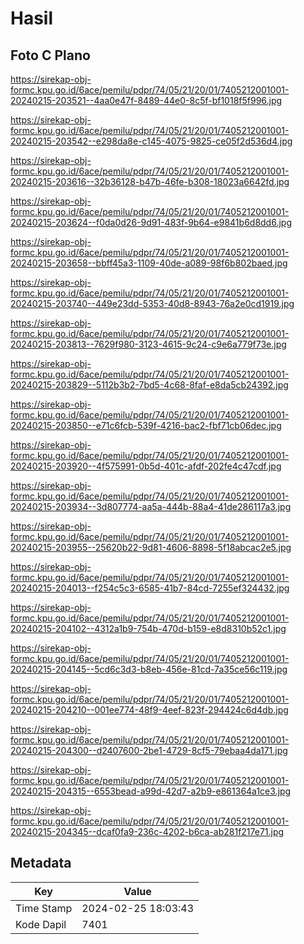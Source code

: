 # Hasil

## Foto C Plano

https://sirekap-obj-formc.kpu.go.id/6ace/pemilu/pdpr/74/05/21/20/01/7405212001001-20240215-203521--4aa0e47f-8489-44e0-8c5f-bf1018f5f996.jpg

https://sirekap-obj-formc.kpu.go.id/6ace/pemilu/pdpr/74/05/21/20/01/7405212001001-20240215-203542--e298da8e-c145-4075-9825-ce05f2d536d4.jpg

https://sirekap-obj-formc.kpu.go.id/6ace/pemilu/pdpr/74/05/21/20/01/7405212001001-20240215-203616--32b36128-b47b-46fe-b308-18023a6642fd.jpg

https://sirekap-obj-formc.kpu.go.id/6ace/pemilu/pdpr/74/05/21/20/01/7405212001001-20240215-203624--f0da0d26-9d91-483f-9b64-e9841b6d8dd6.jpg

https://sirekap-obj-formc.kpu.go.id/6ace/pemilu/pdpr/74/05/21/20/01/7405212001001-20240215-203658--bbff45a3-1109-40de-a089-98f6b802baed.jpg

https://sirekap-obj-formc.kpu.go.id/6ace/pemilu/pdpr/74/05/21/20/01/7405212001001-20240215-203740--449e23dd-5353-40d8-8943-76a2e0cd1919.jpg

https://sirekap-obj-formc.kpu.go.id/6ace/pemilu/pdpr/74/05/21/20/01/7405212001001-20240215-203813--7629f980-3123-4615-9c24-c9e6a779f73e.jpg

https://sirekap-obj-formc.kpu.go.id/6ace/pemilu/pdpr/74/05/21/20/01/7405212001001-20240215-203829--5112b3b2-7bd5-4c68-8faf-e8da5cb24392.jpg

https://sirekap-obj-formc.kpu.go.id/6ace/pemilu/pdpr/74/05/21/20/01/7405212001001-20240215-203850--e71c6fcb-539f-4216-bac2-fbf71cb06dec.jpg

https://sirekap-obj-formc.kpu.go.id/6ace/pemilu/pdpr/74/05/21/20/01/7405212001001-20240215-203920--4f575991-0b5d-401c-afdf-202fe4c47cdf.jpg

https://sirekap-obj-formc.kpu.go.id/6ace/pemilu/pdpr/74/05/21/20/01/7405212001001-20240215-203934--3d807774-aa5a-444b-88a4-41de286117a3.jpg

https://sirekap-obj-formc.kpu.go.id/6ace/pemilu/pdpr/74/05/21/20/01/7405212001001-20240215-203955--25620b22-9d81-4606-8898-5f18abcac2e5.jpg

https://sirekap-obj-formc.kpu.go.id/6ace/pemilu/pdpr/74/05/21/20/01/7405212001001-20240215-204013--f254c5c3-6585-41b7-84cd-7255ef324432.jpg

https://sirekap-obj-formc.kpu.go.id/6ace/pemilu/pdpr/74/05/21/20/01/7405212001001-20240215-204102--4312a1b9-754b-470d-b159-e8d8310b52c1.jpg

https://sirekap-obj-formc.kpu.go.id/6ace/pemilu/pdpr/74/05/21/20/01/7405212001001-20240215-204145--5cd6c3d3-b8eb-456e-81cd-7a35ce56c119.jpg

https://sirekap-obj-formc.kpu.go.id/6ace/pemilu/pdpr/74/05/21/20/01/7405212001001-20240215-204210--001ee774-48f9-4eef-823f-294424c6d4db.jpg

https://sirekap-obj-formc.kpu.go.id/6ace/pemilu/pdpr/74/05/21/20/01/7405212001001-20240215-204300--d2407600-2be1-4729-8cf5-79ebaa4da171.jpg

https://sirekap-obj-formc.kpu.go.id/6ace/pemilu/pdpr/74/05/21/20/01/7405212001001-20240215-204315--6553bead-a99d-42d7-a2b9-e861364a1ce3.jpg

https://sirekap-obj-formc.kpu.go.id/6ace/pemilu/pdpr/74/05/21/20/01/7405212001001-20240215-204345--dcaf0fa9-236c-4202-b6ca-ab281f217e71.jpg


## Metadata

| Key        | Value               |
| ---------- | ------------------- |
| Time Stamp | 2024-02-25 18:03:43 |
| Kode Dapil | 7401                |



